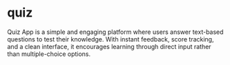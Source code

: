 # quiz
Quiz App is a simple and engaging platform where users answer text-based questions to test their knowledge. With instant feedback, score tracking, and a clean interface, it encourages learning through direct input rather than multiple-choice options.
